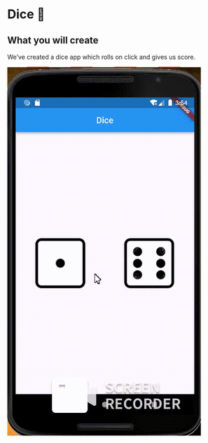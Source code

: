 # Dice 🎲

## What you will create

We’ve  created a dice app which rolls on click and gives us score.

![Finished App](https://raw.githubusercontent.com/SarveshChavan/Output-Gif/main/DiceApp.gif)
